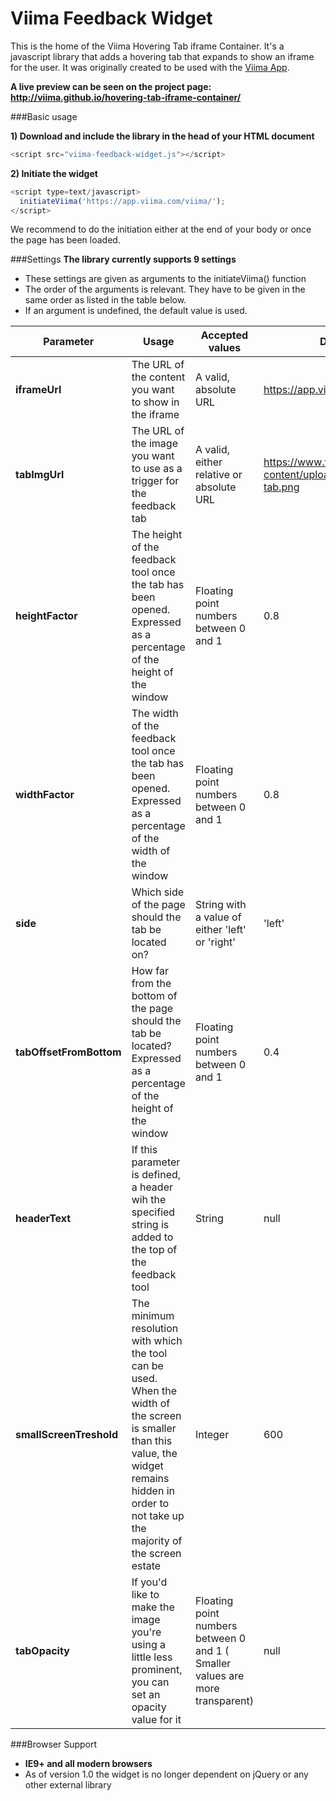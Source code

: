 Viima Feedback Widget
===============

This is the home of the Viima Hovering Tab iframe Container. It's a javascript library that adds a hovering tab that expands to show an iframe for the user. It was originally created to be used with the [Viima App](https://www.viima.com).

**A live preview can be seen on the project page: http://viima.github.io/hovering-tab-iframe-container/**


###Basic usage

**1) Download and include the library in the head of your HTML document**

```javascript
<script src="viima-feedback-widget.js"></script>
```

**2) Initiate the widget**
```javascript
<script type=text/javascript>
  initiateViima('https://app.viima.com/viima/');
</script>
```
We recommend to do the initiation either at the end of your body or once the page has been loaded.

###Settings
**The library currently supports 9 settings**
- These settings are given as arguments to the initiateViima() function
- The order of the arguments is relevant. They have to be given in the same order as listed in the table below.
- If an argument is undefined, the default value is used.

|Parameter | Usage     | Accepted values | Default value |
|----------|-----------|---------------|-----------------|
|**iframeUrl** | The URL of the content you want to show in the iframe | A valid, absolute URL | https://app.viima.com/viima/ |
|**tabImgUrl** | The URL of the image you want to use as a trigger for the feedback tab | A valid, either relative or absolute URL | https://www.viima.com/wp-content/uploads/2014/08/feedback-tab.png |
| **heightFactor** | The height of the feedback tool once the tab has been opened. Expressed as a percentage of the height of the window | Floating point numbers between 0 and 1 | 0.8 |
| **widthFactor** | The width of the feedback tool once the tab has been opened. Expressed as a percentage of the width of the window | Floating point numbers between 0 and 1 | 0.8 |
| **side** | Which side of the page should the tab be located on? | String with a value of either 'left' or 'right'| 'left' |
| **tabOffsetFromBottom** | How far from the bottom of the page should the tab be located? Expressed as a percentage of the height of the window | Floating point numbers between 0 and 1 | 0.4 |
| **headerText** | If this parameter is defined, a header wih the specified string is added to the top of the feedback tool | String | null |
| **smallScreenTreshold** | The minimum resolution with which the tool can be used. When the width of the screen is smaller than this value, the widget remains hidden in order to not take up the majority of the screen estate | Integer | 600 |
|**tabOpacity**| If you'd like to make the image you're using a little less prominent, you can set an opacity value for it | Floating point numbers between 0 and 1 ( Smaller values are more transparent) | null |

###Browser Support
- **IE9+ and all modern browsers**
- As of version 1.0 the widget is no longer dependent on jQuery or any other external library
